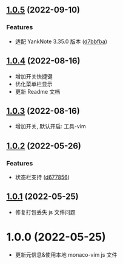 ## [1.0.5](https://github.com/zhyipeng/yank-note-extension-vim-mode/compare/v1.0.4...v1.0.5) (2022-09-10)


### Features

* 适配 YankNote 3.35.0 版本 ([d7bbfba](https://github.com/zhyipeng/yank-note-extension-vim-mode/commit/d7bbfba53d44eb2706757d37e984f0c0cb123d6d))



## [1.0.4](https://github.com/zhyipeng/yank-note-extension-vim-mode/compare/v1.0.3...v1.0.4) (2022-08-16)
* 增加开关快捷键
* 优化菜单栏显示
* 更新 Readme 文档


## [1.0.3](https://github.com/zhyipeng/yank-note-extension-vim-mode/compare/v1.0.2...v1.0.3) (2022-08-16)
* 增加开关, 默认开启: 工具-vim


## [1.0.2](https://github.com/zhyipeng/yank-note-extension-vim-mode/compare/v1.0.1...v1.0.2) (2022-05-26)


### Features

* 状态栏支持 ([d677856](https://github.com/zhyipeng/yank-note-extension-vim-mode/commit/d6778564cf9d879032a4f3a51f1e27f757e1e673))



## [1.0.1](https://github.com/zhyipeng/yank-note-extension-vim-mode/compare/v1.0.0...v1.0.1) (2022-05-25)
- 修复打包丢失 js 文件问题

# 1.0.0 (2022-05-25)
- 更新元信息&使用本地 monaco-vim js 文件

